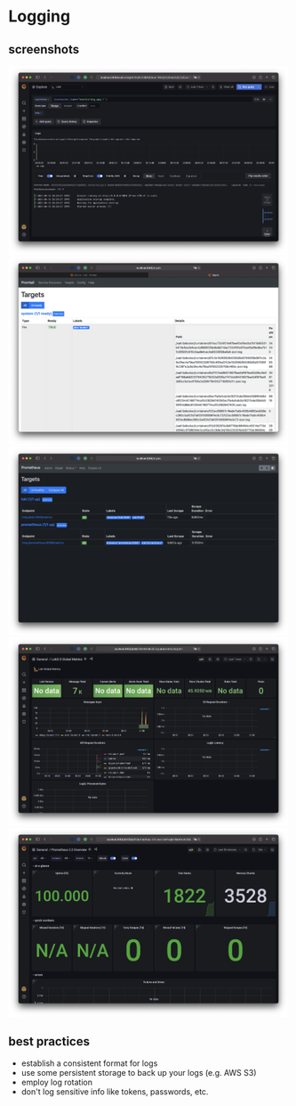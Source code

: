 # Logging

## screenshots

![](images/grafana.png)
![](images/promtail.png)
![](images/prometheus.png)
![](images/dashboard-loki.png)
![](images/dashboard-prometheus.png)

## best practices

- establish a consistent format for logs
- use some persistent storage to back up your logs (e.g. AWS S3)
- employ log rotation
- don't log sensitive info like tokens, passwords, etc.

